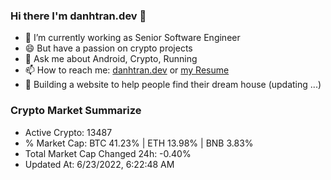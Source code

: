 ### Hi there I'm danhtran.dev 👋

- 🔭 I’m currently working as Senior Software Engineer
- 😄 But have a passion on crypto projects
- 💬 Ask me about Android, Crypto, Running 
- 📫 How to reach me: <a href="https://danhtran.dev" target="_blank">danhtran.dev</a> or <a href="Developer-Resume.pdf" target="_blank">my Resume</a>
- 🌱 Building a website to help people find their dream house (updating ...)

### Crypto Market Summarize
- Active Crypto: 13487
- % Market Cap: BTC 41.23% | ETH 13.98% | BNB 3.83%
- Total Market Cap Changed 24h: -0.40%
- Updated At: 6/23/2022, 6:22:48 AM
